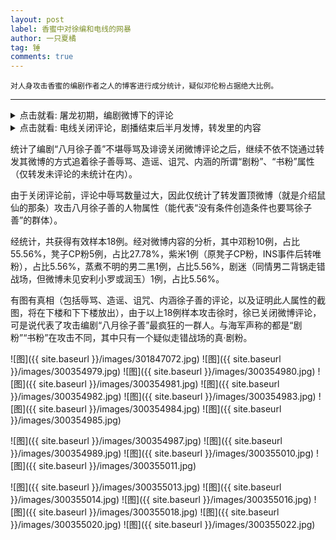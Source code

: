 ```yaml
---
layout: post
label: 香蜜中对徐编和电线的网暴
author: 一只夏橘
tag: 锤
comments: true
---
```


    对人身攻击香蜜的编剧作者之人的博客进行成分统计，疑似邓伦粉占据绝大比例。

---
<details><summary>点击就看: 屠龙初期，编剧微博下的评论</summary><img src="{{ site.baseurl }}/images/301793316.jpg"></details>

<details><summary>点击就看: 电线关闭评论，剧播结束后半月发博，转发里的内容</summary><img src="{{ site.baseurl }}/images/301793313.jpg"><img src="{{ site.baseurl }}/images/301716568.jpg"></details>


统计了编剧“八月徐子善”不堪辱骂及诽谤关闭微博评论之后，继续不依不饶通过转发其微博的方式追着徐子善辱骂、造谣、诅咒、内涵的所谓“剧粉”、“书粉”属性（仅转发未评论的未统计在内）。

由于关闭评论前，评论中辱骂数量过大，因此仅统计了转发置顶微博（就是介绍鼠仙的那条）攻击八月徐子善的人物属性（能代表“没有条件创造条件也要骂徐子善”的群体）。

经统计，共获得有效样本18例。经对微博内容的分析，其中邓粉10例，占比55.56%，凳子CP粉5例，占比27.78%，紫米1例（原凳子CP粉，INS事件后转唯粉），占比5.56%，蒸煮不明的男二黑1例，占比5.56%，剧迷（同情男二背锅走错战场，但微博未见安利小罗或润玉）1例，占比5.56%。

有图有真相（包括辱骂、造谣、诅咒、内涵徐子善的评论，以及证明此人属性的截图，将在下楼和下下楼放出），由于以上18例样本攻击徐时，徐已关闭微博评论，可是说代表了攻击编剧“八月徐子善”最疯狂的一群人。与海军声称的都是“剧粉”“书粉”在攻击不同，其中只有一个疑似走错战场的真·剧粉。

![图]({{ site.baseurl }}/images/301847072.jpg)
![图]({{ site.baseurl }}/images/300354979.jpg)
![图]({{ site.baseurl }}/images/300354980.jpg)
![图]({{ site.baseurl }}/images/300354981.jpg)
![图]({{ site.baseurl }}/images/300354982.jpg)
![图]({{ site.baseurl }}/images/300354983.jpg)
![图]({{ site.baseurl }}/images/300354984.jpg)
![图]({{ site.baseurl }}/images/300354985.jpg)

![图]({{ site.baseurl }}/images/300354987.jpg)
![图]({{ site.baseurl }}/images/300354989.jpg)
![图]({{ site.baseurl }}/images/300355010.jpg)
![图]({{ site.baseurl }}/images/300355011.jpg)

![图]({{ site.baseurl }}/images/300355013.jpg)
![图]({{ site.baseurl }}/images/300355014.jpg)
![图]({{ site.baseurl }}/images/300355016.jpg)
![图]({{ site.baseurl }}/images/300355018.jpg)
![图]({{ site.baseurl }}/images/300355020.jpg)
![图]({{ site.baseurl }}/images/300355022.jpg)
